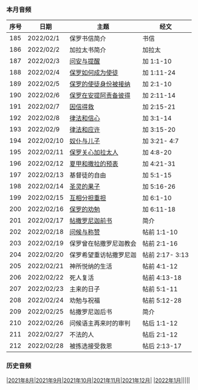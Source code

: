 
### 本月音频

|序号|日期|主题|经文|
|---|----|---|---|
|185|2022/02/1|保罗书信简介|书信|
|186|2022/02/2|加拉太书简介|加拉太|
|187|2022/02/3|[问安与提醒](https://carmelbible.sgp1.digitaloceanspaces.com/202202/Gal187.mp3)|加 1:1-10|
|188|2022/02/4|[保罗如何成为使徒](https://carmelbible.sgp1.digitaloceanspaces.com/202202/Gal188.mp3)|加 1:11-24|
|189|2022/02/5|[保罗的使徒身份被接纳](https://carmelbible.sgp1.digitaloceanspaces.com/202202/Gal189.mp3)|加 2:1-10|
|190|2022/02/6|[保罗在安提阿责备彼得](https://carmelbible.sgp1.digitaloceanspaces.com/202202/Gal190.mp3)|加 2:11-14|
|191|2022/02/7|[因信得救](https://carmelbible.sgp1.digitaloceanspaces.com/202202/Gal191.mp3)|加 2:15-21|
|192|2022/02/8|[律法和信心](https://carmelbible.sgp1.digitaloceanspaces.com/202202/Gal192.mp3)|加 3:1-14|
|193|2022/02/9|[律法和应许](https://carmelbible.sgp1.digitaloceanspaces.com/202202/Gal193.mp3)|加 3:15-20|
|194|2022/02/10|[奴仆与儿子](https://carmelbible.sgp1.digitaloceanspaces.com/202202/Gal194.mp3)|加 3:21- 4:7|
|195|2022/02/11|[保罗关心加拉太人](https://carmelbible.sgp1.digitaloceanspaces.com/202202/Gal195.mp3)|加 4:8-20|
|196|2022/02/12|[夏甲和撒拉的预表](https://carmelbible.sgp1.digitaloceanspaces.com/202202/Gal196.mp3)|加 4:21-31|
|197|2022/02/13|基督徒的自由|加 5:1-15|
|198|2022/02/14|[圣灵的果子](https://carmelbible.sgp1.digitaloceanspaces.com/202202/198.mp3)|加 5:16-26|
|199|2022/02/15|[互相分担重担](https://carmelbible.sgp1.digitaloceanspaces.com/202202/199.mp3)|加 6:1-10|
|200|2022/02/16|[保罗的劝勉](https://carmelbible.sgp1.digitaloceanspaces.com/202202/200.mp3)|加 6:11-18|
|201|2022/02/17|[帖撒罗尼迦前书](https://carmelbible.sgp1.digitaloceanspaces.com/202202/201.mp3)|简介|
|202|2022/02/18|[问候与称赞](https://carmelbible.sgp1.digitaloceanspaces.com/202202/202.mp3)|帖前 1:1-10|
|203|2022/02/19|保罗曾在帖撒罗尼迦教会|帖前 2:1-16|
|204|2022/02/20|保罗希望重访帖撒罗尼迦|帖前 2:17- 3:13|
|205|2022/02/21|神所悦纳的生活|帖前 4:1-12|
|206|2022/02/22|死人复活|帖前 4:13-18|
|207|2022/02/23|主来的日子|帖前 5:1-11|
|208|2022/02/24|劝勉与祝福|帖前 5:12-28|
|209|2022/02/25|帖撒罗尼迦后书|简介|
|210|2022/02/26|问候语主再来时的审判|帖后 1:1-12|
|211|2022/02/27|不法的人|帖后 2:1-12|
|212|2022/02/28|被拣选接受救恩|帖后 2:13-17|

### 历史音频

|[2021年8月](202108)|[2021年9月](202109)|[2021年10月](202110)|[2021年11月](202111)|[2021年12月](202112)|
|[2022年1月](202201)|||||
